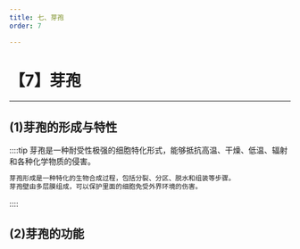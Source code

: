 ```yaml
---
title: 七、芽孢
order: 7

---
```


# 【7】芽孢

<kaodian :text="'微生物学检验记忆卡'" />

<!-- ###### 第二章 细菌的形态结构与功能

> 微生物学检验 -->

<beitiW/>

---

## (1)芽孢的形成与特性

<son :text="'微生物学检验记忆卡'" text1="(1)芽孢的形成与特性" :textOption="[['熟悉',' 基本知识',' 相关专业知识'],['熟悉',' 基本知识',' 相关专业知识'],['掌握',' 基本知识',' 相关专业知识']]" />

::::tip
芽孢是一种耐受性极强的细胞特化形式，能够抵抗高温、干燥、低温、辐射和各种化学物质的侵害。

```js
芽孢形成是一种特化的生物合成过程，包括分裂、分区、脱水和组装等步骤。
芽孢壁由多层膜组成，可以保护里面的细胞免受外界环境的伤害。
```

::::

## (2)芽孢的功能

<son :text="'微生物学检验记忆卡'" text1="(2)芽孢的功能" :textOption="[['熟悉',' 基本知识',' 相关专业知识'],['熟悉',' 基本知识',' 相关专业知识'],['掌握',' 基本知识',' 相关专业知识']]" />
